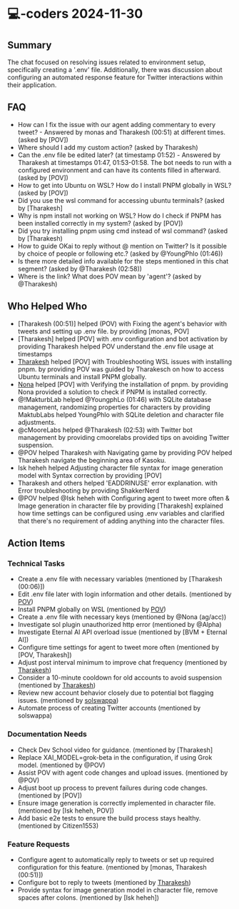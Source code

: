 # 💻-coders 2024-11-30

## Summary
The chat focused on resolving issues related to environment setup, specifically creating a '.env' file. Additionally, there was discussion about configuring an automated response feature for Twitter interactions within their application.

## FAQ
- How can I fix the issue with our agent adding commentary to every tweet? - Answered by monas and Tharakesh (00:51) at different times. (asked by [POV])
- Where should I add my custom action? (asked by Tharakesh)
- Can the .env file be edited later? (at timestamp 01:52) - Answered by Tharakesh at timestamps 01:47, 01:53-01:58. The bot needs to run with a configured environment and can have its contents filled in afterward. (asked by [POV])
- How to get into Ubuntu on WSL? How do I install PNPM globally in WSL? (asked by [POV])
- Did you use the wsl command for accessing ubuntu terminals? (asked by [Tharakesh]
- Why is npm install not working on WSL? How do I check if PNPM has been installed correctly in my system? (asked by [POV])
- Did you try installing pnpm using cmd instead of wsl command? (asked by [Tharakesh)
- How to guide OKai to reply without @ mention on Twitter? Is it possible by choice of people or following etc.? (asked by @YoungPhlo (01:46))
- Is there more detailed info available for the steps mentioned in this chat segment? (asked by @Tharakesh (02:58))
- Where is the link? What does POV mean by 'agent'? (asked by @Tharakesh)

## Who Helped Who
- [Tharakesh (00:51)] helped (POV) with Fixing the agent's behavior with tweets and setting up .env file. by providing [monas, POV]
- [Tharakesh] helped [POV] with .env configuration and bot activation by providing Tharakesh helped POV understand the .env file usage at timestamps
- [Tharakesh](01:05) helped [POV] with Troubleshooting WSL issues with installing pnpm. by providing POV was guided by Tharakesch on how to access Ubuntu terminals and install PNPM globally.
- [Nona](01:16) helped [POV] with Verifying the installation of pnpm. by providing Nona provided a solution to check if PNPM is installed correctly.
- @!MakturbLab helped @YoungphLo (01:46) with SQLite database management, randomizing properties for characters by providing MaktubLabs helped YoungPhlo with SQLite deletion and character file adjustments.
- @cMooreLabs helped @Tharakesh (02:53) with Twitter bot management by providing cmoorelabs provided tips on avoiding Twitter suspension.
- @POV helped Tharakesh with Navigating game by providing POV helped Tharakesh navigate the beginning area of Kasoku.
- Isk heheh helped Adjusting character file syntax for image generation model with Syntax correction by providing [POV]
- Tharakesh and others helped 'EADDRINUSE' error explanation. with Error troubleshooting by providing ShakkerNerd
- @POV helped @Isk heheh with Configuring agent to tweet more often & Image generation in character file by providing [Tharakesh] explained how time settings can be configured using .env variables and clarified that there's no requirement of adding anything into the character files.

## Action Items

### Technical Tasks
- Create a .env file with necessary variables (mentioned by [Tharakesh (00:06)])
- Edit .env file later with login information and other details. (mentioned by [POV](01:47))
- Install PNPM globally on WSL (mentioned by [POV](01:16))
- Create a .env file with necessary keys (mentioned by @Nona (ag/acc))
- Investigate sol plugin unauthorized http error (mentioned by @Alpha)
- Investigate Eternal AI API overload issue (mentioned by [BVM + Eternal AI])
- Configure time settings for agent to tweet more often (mentioned by [POV, Tharakesh])
- Adjust post interval minimum to improve chat frequency (mentioned by [Tharakesh](05:33))
- Consider a 10-minute cooldown for old accounts to avoid suspension (mentioned by [Tharakesh](05:40))
- Review new account behavior closely due to potential bot flagging issues. (mentioned by [solswappa](05:41-05:42))
- Automate process of creating Twitter accounts (mentioned by solswappa)

### Documentation Needs
- Check Dev School video for guidance. (mentioned by [Tharakesh]
- Replace XAI_MODEL=grok-beta in the configuration, if using Grok model. (mentioned by @POV)
- Assist POV with agent code changes and upload issues. (mentioned by @POV)
- Adjust boot up process to prevent failures during code changes. (mentioned by [POV])
- Ensure image generation is correctly implemented in character file. (mentioned by [Isk heheh, POV])
- Add basic e2e tests to ensure the build process stays healthy. (mentioned by Citizen1553)

### Feature Requests
- Configure agent to automatically reply to tweets or set up required configuration for this feature. (mentioned by [monas, Tharakesh (00:51)])
- Configure bot to reply to tweets (mentioned by [Tharakesh](01:58))
- Provide syntax for image generation model in character file, remove spaces after colons. (mentioned by [Isk heheh])
